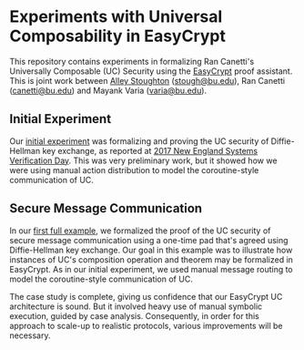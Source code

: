 Experiments with Universal Composability in EasyCrypt
====================================================================

This repository contains experiments in formalizing Ran Canetti's
Universally Composable (UC) Security using the
[EasyCrypt](https://www.easycrypt.info/trac/) proof assistant. This is
joint work between [Alley Stoughton](http://alleystoughton.us)
(stough@bu.edu), Ran Canetti (canetti@bu.edu) and Mayank
Varia (varia@bu.edu).

Initial Experiment
--------------------------------------------------------------------

Our [initial experiment](../master/nesvd-2017) was formalizing and
proving the UC security of Diffie-Hellman key exchange, as reported at
[2017 New England Systems Verification
Day](http://svd.csail.mit.edu/2017/). This was very preliminary work,
but it showed how we were using manual action distribution to model the
coroutine-style communication of UC.

Secure Message Communication
--------------------------------------------------------------------

In our [first full example](../master/smc), we formalized the proof of
the UC security of secure message communication using a
one-time pad that's agreed using Diffie-Hellman key exchange. Our goal
in this example was to illustrate how instances of UC's composition
operation and theorem may be formalized in EasyCrypt. As in our
initial experiment, we used manual message routing to model the
coroutine-style communication of UC.

The case study is complete, giving us confidence that our
EasyCrypt UC architecture is sound. But it involved heavy use of manual
symbolic execution, guided by case analysis. Consequently, in order
for this approach to scale-up to realistic protocols, various
improvements will be necessary.

